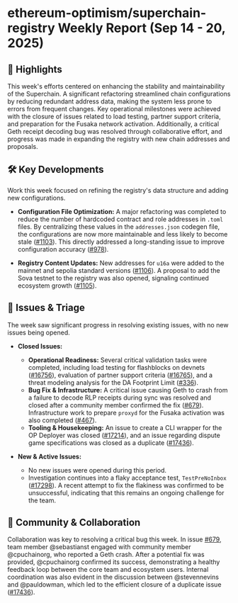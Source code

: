 # ethereum-optimism/superchain-registry Weekly Report (Sep 14 - 20, 2025)

## 🚀 Highlights
This week's efforts centered on enhancing the stability and maintainability of the Superchain. A significant refactoring streamlined chain configurations by reducing redundant address data, making the system less prone to errors from frequent changes. Key operational milestones were achieved with the closure of issues related to load testing, partner support criteria, and preparation for the Fusaka network activation. Additionally, a critical Geth receipt decoding bug was resolved through collaborative effort, and progress was made in expanding the registry with new chain addresses and proposals.

## 🛠️ Key Developments
Work this week focused on refining the registry's data structure and adding new configurations.

- **Configuration File Optimization:** A major refactoring was completed to reduce the number of hardcoded contract and role addresses in `.toml` files. By centralizing these values in the `addresses.json` codegen file, the configurations are now more maintainable and less likely to become stale ([#1103](https://github.com/ethereum-optimism/superchain-registry/pull/1103)). This directly addressed a long-standing issue to improve configuration accuracy ([#978](https://github.com/ethereum-optimism/superchain-registry/issues/978)).

- **Registry Content Updates:** New addresses for `u16a` were added to the mainnet and sepolia standard versions ([#1106](https://github.com/ethereum-optimism/superchain-registry/pull/1106)). A proposal to add the Sova testnet to the registry was also opened, signaling continued ecosystem growth ([#1105](https://github.com/ethereum-optimism/superchain-registry/pull/1105)).

## 🐛 Issues & Triage
The week saw significant progress in resolving existing issues, with no new issues being opened.

- **Closed Issues:**
    - **Operational Readiness:** Several critical validation tasks were completed, including load testing for flashblocks on devnets ([#16756](https://github.com/ethereum-optimism/superchain-registry/issues/16756)), evaluation of partner support criteria ([#16765](https://github.com/ethereum-optimism/superchain-registry/issues/16765)), and a threat modeling analysis for the DA Footprint Limit ([#336](https://github.com/ethereum-optimism/superchain-registry/issues/336)).
    - **Bug Fix & Infrastructure:** A critical issue causing Geth to crash from a failure to decode RLP receipts during sync was resolved and closed after a community member confirmed the fix ([#679](https://github.com/ethereum-optimism/superchain-registry/issues/679)). Infrastructure work to prepare `proxyd` for the Fusaka activation was also completed ([#467](https://github.com/ethereum-optimism/superchain-registry/issues/467)).
    - **Tooling & Housekeeping:** An issue to create a CLI wrapper for the OP Deployer was closed ([#17214](https://github.com/ethereum-optimism/superchain-registry/issues/17214)), and an issue regarding dispute game specifications was closed as a duplicate ([#17436](https://github.com/ethereum-optimism/superchain-registry/issues/17436)).

- **New & Active Issues:**
    - No new issues were opened during this period.
    - Investigation continues into a flaky acceptance test, `TestPreNoInbox` ([#17298](https://github.com/ethereum-optimism/superchain-registry/issues/17298)). A recent attempt to fix the flakiness was confirmed to be unsuccessful, indicating that this remains an ongoing challenge for the team.

## 💬 Community & Collaboration
Collaboration was key to resolving a critical bug this week. In issue [#679](https://github.com/ethereum-optimism/superchain-registry/issues/679), team member @sebastianst engaged with community member @cpuchainorg, who reported a Geth crash. After a potential fix was provided, @cpuchainorg confirmed its success, demonstrating a healthy feedback loop between the core team and ecosystem users. Internal coordination was also evident in the discussion between @stevennevins and @pauldowman, which led to the efficient closure of a duplicate issue ([#17436](https://github.com/ethereum-optimism/superchain-registry/issues/17436)).
